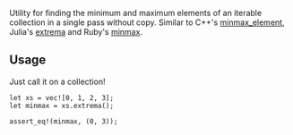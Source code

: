 Utility for finding the minimum and maximum elements of an iterable collection in a single pass without copy.
Similar to C++'s [minmax_element](https://en.cppreference.com/w/cpp/algorithm/minmax_element), 
Julia's [extrema](http://www.jlhub.com/julia/manual/en/function/extrema) and Ruby's 
[minmax](https://apidock.com/ruby/v2_5_5/Enumerable/minmax).

## Usage
Just call it on a collection!
```
let xs = vec![0, 1, 2, 3];
let minmax = xs.extrema();

assert_eq!(minmax, (0, 3));
```